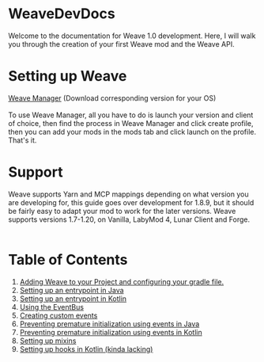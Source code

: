 # WeaveDevDocs
Welcome to the documentation for Weave 1.0 development. Here, I will walk you through the creation of your first Weave mod and the Weave API.
# Setting up Weave
[Weave Manager](https://github.com/Weave-MC/Weave-Manager/releases) (Download corresponding version for your OS)<br /><br />
To use Weave Manager, all you have to do is launch your version and client of choice, then find the process in Weave Manager and click create profile, then you can add your mods in the mods tab and click launch on the profile. That's it.
# Support
Weave supports Yarn and MCP mappings depending on what version you are developing for, this guide goes over development for 1.8.9, but it should be fairly easy to adapt your mod to work for the later versions. Weave supports versions 1.7-1.20, on Vanilla, LabyMod 4, Lunar Client and Forge. <br /><br />
# Table of Contents
1. [Adding Weave to your Project and configuring your gradle file.](https://github.com/astraltweaks/WeaveDevDocs/blob/main/docs/general/GradleSetup.md)
2. [Setting up an entrypoint in Java](https://github.com/astraltweaks/WeaveDevDocs/blob/main/docs/java/Entrypoint.md)
3. [Setting up an entrypoint in Kotlin](https://github.com/astraltweaks/WeaveDevDocs/blob/main/docs/kotlin/Entrypoint.md)
4. [Using the EventBus](https://github.com/astraltweaks/WeaveDevDocs/blob/main/docs/general/EventBusUse.md)
5. [Creating custom events](https://github.com/astraltweaks/WeaveDevDocs/blob/main/docs/general/CustomEvents.md)
6. [Preventing premature initialization using events in Java](https://github.com/astraltweaks/WeaveDevDocs/blob/main/docs/java/PreventPreInitIssues.md)
7. [Preventing premature initialization using events in Kotlin](https://github.com/astraltweaks/WeaveDevDocs/blob/main/docs/kotlin/PreventPreInitIssues.md)
8. [Setting up mixins](https://github.com/astraltweaks/WeaveDevDocs/blob/main/docs/general/Mixins.md)
9. [Setting up hooks in Kotlin (kinda lacking)](https://github.com/astraltweaks/WeaveDevDocs/blob/main/docs/kotlin/Hooks.md) 

